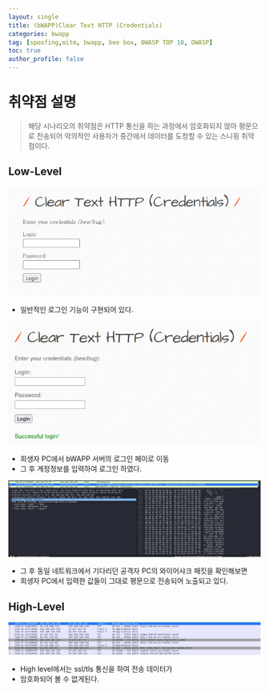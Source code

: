 ```yaml
---
layout: single
title: (bWAPP)Clear Text HTTP (Credentials)
categories: bwapp
tag: [spoofing,mitm, bwapp, bee box, OWASP TOP 10, OWASP]
toc: true
author_profile: false
---
```


# 취약점 설명
> 해당 시나리오의 취약점은 HTTP 통신을 하는 과정에서 암호화되지 않아 평문으로 전송되어 악의적인 사용자가 중간에서 데이터를 도청할 수 있는 스니핑 취약점이다.

## Low-Level

![그림 1-1](/assets/image/bwapp/sensitive%20data%20exposure/Clear%20Text%20HTTP%20(Credentials)/image.png)
- 일반적인 로그인 기능이 구현되어 있다.

![그림 1-2](/assets/image/bwapp/sensitive%20data%20exposure/Clear%20Text%20HTTP%20(Credentials)/image-1.png)
- 희생자 PC에서 bWAPP 서버의 로그인 페이로 이동
- 그 후 계정정보를 입력하여 로그인 하였다.

![그림 1-3](/assets/image/bwapp/sensitive%20data%20exposure/Clear%20Text%20HTTP%20(Credentials)/image-2.png)
- 그 후 동일 네트워크에서 기다리던 공격자 PC의 와이어샤크 패킷을 확인해보면
- 희생자 PC에서 입력한 값들이 그대로 평문으로 전송되어 노출되고 있다.

## High-Level

![그림 1-4](/assets/image/bwapp/sensitive%20data%20exposure/Clear%20Text%20HTTP%20(Credentials)/image-3.png)
- High level에서는 ssl/tls 통신을 하여 전송 데이터가
- 암호화되어 볼 수 없게된다.